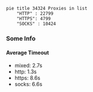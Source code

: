 
```mermaid
pie title 34324 Proxies in list
    "HTTP" : 22799
    "HTTPS": 4799
    "SOCKS" : 10424
```

### Some Info
#### Average Timeout

- mixed: 2.7s
- http: 1.3s
- https: 8.6s
- socks: 6.6s